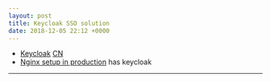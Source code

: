 ```yaml
---
layout: post
title: Keycloak SSO solution
date: 2018-12-05 22:12 +0000
---
```


* [Keycloak](https://www.keycloak.org/) [CN](https://www.jianshu.com/p/c9b1ecd28813)
* [Nginx setup in production](https://github.com/Codingpedia/codingmarks-api/wiki/Nginx-Setup--in-Production) has keycloak


---
